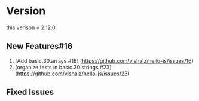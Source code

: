 # Version
this verison = 2.12.0


##  New Features#16
1. [Add basic.30.arrays #16] (https://github.com/vishalz/hello-js/issues/16)
1. [organize tests in basic.30.strings #23] (https://github.com/vishalz/hello-js/issues/23)

## Fixed Issues
